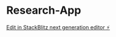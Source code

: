 # Research-App

[Edit in StackBlitz next generation editor ⚡️](https://stackblitz.com/~/github.com/carpalmar/Research-App)